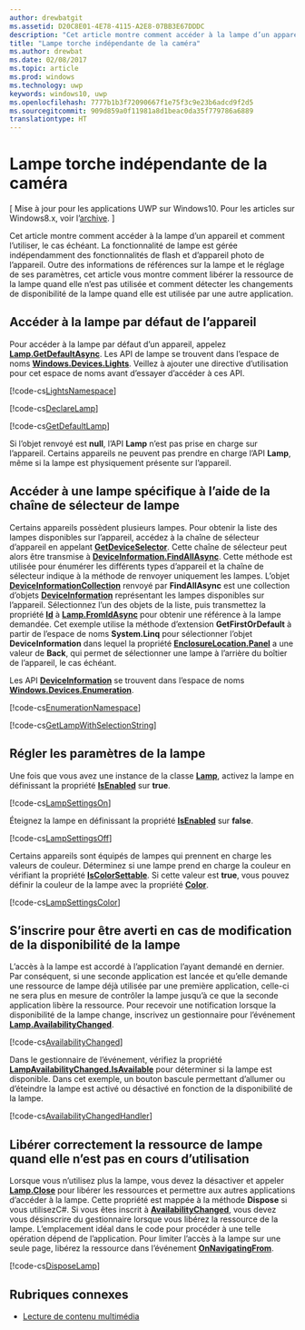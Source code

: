 ```yaml
---
author: drewbatgit
ms.assetid: D20C8E01-4E78-4115-A2E8-07BB3E67DDDC
description: "Cet article montre comment accéder à la lampe d’un appareil et comment l’utiliser, le cas échéant. La fonctionnalité de lampe est gérée indépendamment des fonctionnalités de flash et d’appareil photo."
title: "Lampe torche indépendante de la caméra"
ms.author: drewbat
ms.date: 02/08/2017
ms.topic: article
ms.prod: windows
ms.technology: uwp
keywords: windows10, uwp
ms.openlocfilehash: 7777b1b3f72090667f1e75f3c9e23b6adcd9f2d5
ms.sourcegitcommit: 909d859a0f11981a8d1beac0da35f779786a6889
translationtype: HT
---
```

# <a name="camera-independent-flashlight"></a>Lampe torche indépendante de la caméra

\[ Mise à jour pour les applications UWP sur Windows10. Pour les articles sur Windows8.x, voir l’[archive](http://go.microsoft.com/fwlink/p/?linkid=619132). \]


Cet article montre comment accéder à la lampe d’un appareil et comment l’utiliser, le cas échéant. La fonctionnalité de lampe est gérée indépendamment des fonctionnalités de flash et d’appareil photo de l’appareil. Outre des informations de références sur la lampe et le réglage de ses paramètres, cet article vous montre comment libérer la ressource de la lampe quand elle n’est pas utilisée et comment détecter les changements de disponibilité de la lampe quand elle est utilisée par une autre application.

## <a name="get-the-devices-default-lamp"></a>Accéder à la lampe par défaut de l’appareil

Pour accéder à la lampe par défaut d’un appareil, appelez [**Lamp.GetDefaultAsync**](https://msdn.microsoft.com/library/windows/apps/dn894327). Les API de lampe se trouvent dans l’espace de noms [**Windows.Devices.Lights**](https://msdn.microsoft.com/library/windows/apps/dn894331). Veillez à ajouter une directive d’utilisation pour cet espace de noms avant d’essayer d’accéder à ces API.

[!code-cs[LightsNamespace](./code/Lamp/cs/MainPage.xaml.cs#SnippetLightsNamespace)]


[!code-cs[DeclareLamp](./code/Lamp/cs/MainPage.xaml.cs#SnippetDeclareLamp)]


[!code-cs[GetDefaultLamp](./code/Lamp/cs/MainPage.xaml.cs#SnippetGetDefaultLamp)]

Si l’objet renvoyé est **null**, l’API **Lamp** n’est pas prise en charge sur l’appareil. Certains appareils ne peuvent pas prendre en charge l’API **Lamp**, même si la lampe est physiquement présente sur l’appareil.

## <a name="get-a-specific-lamp-using-the-lamp-selector-string"></a>Accéder à une lampe spécifique à l’aide de la chaîne de sélecteur de lampe

Certains appareils possèdent plusieurs lampes. Pour obtenir la liste des lampes disponibles sur l’appareil, accédez à la chaîne de sélecteur d’appareil en appelant [**GetDeviceSelector**](https://msdn.microsoft.com/library/windows/apps/dn894328). Cette chaîne de sélecteur peut alors être transmise à [**DeviceInformation.FindAllAsync**](https://msdn.microsoft.com/library/windows/apps/br225432). Cette méthode est utilisée pour énumérer les différents types d’appareil et la chaîne de sélecteur indique à la méthode de renvoyer uniquement les lampes. L’objet [**DeviceInformationCollection**](https://msdn.microsoft.com/library/windows/apps/br225395) renvoyé par **FindAllAsync** est une collection d’objets [**DeviceInformation**](https://msdn.microsoft.com/library/windows/apps/br225393) représentant les lampes disponibles sur l’appareil. Sélectionnez l’un des objets de la liste, puis transmettez la propriété [**Id**](https://msdn.microsoft.com/library/windows/apps/br225437) à [**Lamp.FromIdAsync**](https://msdn.microsoft.com/library/windows/apps/dn894326) pour obtenir une référence à la lampe demandée. Cet exemple utilise la méthode d’extension **GetFirstOrDefault** à partir de l’espace de noms **System.Linq** pour sélectionner l’objet **DeviceInformation** dans lequel la propriété [**EnclosureLocation.Panel**](https://msdn.microsoft.com/library/windows/apps/br229906) a une valeur de **Back**, qui permet de sélectionner une lampe à l’arrière du boîtier de l’appareil, le cas échéant.

Les API [**DeviceInformation**](https://msdn.microsoft.com/library/windows/apps/br225393) se trouvent dans l’espace de noms [**Windows.Devices.Enumeration**](https://msdn.microsoft.com/library/windows/apps/br225459).

[!code-cs[EnumerationNamespace](./code/Lamp/cs/MainPage.xaml.cs#SnippetEnumerationNamespace)]

[!code-cs[GetLampWithSelectionString](./code/Lamp/cs/MainPage.xaml.cs#SnippetGetLampWithSelectionString)]

## <a name="adjust-lamp-settings"></a>Régler les paramètres de la lampe

Une fois que vous avez une instance de la classe [**Lamp**](https://msdn.microsoft.com/library/windows/apps/dn894310), activez la lampe en définissant la propriété [**IsEnabled**](https://msdn.microsoft.com/library/windows/apps/dn894330) sur **true**.

[!code-cs[LampSettingsOn](./code/Lamp/cs/MainPage.xaml.cs#SnippetLampSettingsOn)]

Éteignez la lampe en définissant la propriété [**IsEnabled**](https://msdn.microsoft.com/library/windows/apps/dn894330) sur **false**.

[!code-cs[LampSettingsOff](./code/Lamp/cs/MainPage.xaml.cs#SnippetLampSettingsOff)]

Certains appareils sont équipés de lampes qui prennent en charge les valeurs de couleur. Déterminez si une lampe prend en charge la couleur en vérifiant la propriété [**IsColorSettable**](https://msdn.microsoft.com/library/windows/apps/dn894329). Si cette valeur est **true**, vous pouvez définir la couleur de la lampe avec la propriété [**Color**](https://msdn.microsoft.com/library/windows/apps/dn894322).

[!code-cs[LampSettingsColor](./code/Lamp/cs/MainPage.xaml.cs#SnippetLampSettingsColor)]

## <a name="register-to-be-notified-if-the-lamp-availability-changes"></a>S’inscrire pour être averti en cas de modification de la disponibilité de la lampe

L’accès à la lampe est accordé à l’application l’ayant demandé en dernier. Par conséquent, si une seconde application est lancée et qu’elle demande une ressource de lampe déjà utilisée par une première application, celle-ci ne sera plus en mesure de contrôler la lampe jusqu’à ce que la seconde application libère la ressource. Pour recevoir une notification lorsque la disponibilité de la lampe change, inscrivez un gestionnaire pour l’événement [**Lamp.AvailabilityChanged**](https://msdn.microsoft.com/library/windows/apps/dn894317).

[!code-cs[AvailabilityChanged](./code/Lamp/cs/MainPage.xaml.cs#SnippetAvailabilityChanged)]

Dans le gestionnaire de l’événement, vérifiez la propriété [**LampAvailabilityChanged.IsAvailable**](https://msdn.microsoft.com/library/windows/apps/dn894315) pour déterminer si la lampe est disponible. Dans cet exemple, un bouton bascule permettant d’allumer ou d’éteindre la lampe est activé ou désactivé en fonction de la disponibilité de la lampe.

[!code-cs[AvailabilityChangedHandler](./code/Lamp/cs/MainPage.xaml.cs#SnippetAvailabilityChangedHandler)]

## <a name="properly-dispose-of-the-lamp-resource-when-not-in-use"></a>Libérer correctement la ressource de lampe quand elle n’est pas en cours d’utilisation

Lorsque vous n’utilisez plus la lampe, vous devez la désactiver et appeler [**Lamp.Close**](https://msdn.microsoft.com/library/windows/apps/dn894320) pour libérer les ressources et permettre aux autres applications d’accéder à la lampe. Cette propriété est mappée à la méthode **Dispose** si vous utilisezC#. Si vous êtes inscrit à [**AvailabilityChanged**](https://msdn.microsoft.com/library/windows/apps/dn894317), vous devez vous désinscrire du gestionnaire lorsque vous libérez la ressource de la lampe. L’emplacement idéal dans le code pour procéder à une telle opération dépend de l’application. Pour limiter l’accès à la lampe sur une seule page, libérez la ressource dans l’événement [**OnNavigatingFrom**](https://msdn.microsoft.com/library/windows/apps/br227509).

[!code-cs[DisposeLamp](./code/Lamp/cs/MainPage.xaml.cs#SnippetDisposeLamp)]

## <a name="related-topics"></a>Rubriques connexes
- [Lecture de contenu multimédia](media-playback.md)

 




